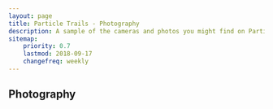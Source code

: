 ```yaml
---
layout: page
title: Particle Trails - Photography
description: A sample of the cameras and photos you might find on Particle Trails.
sitemap:
    priority: 0.7
    lastmod: 2018-09-17
    changefreq: weekly
---
```


## Photography